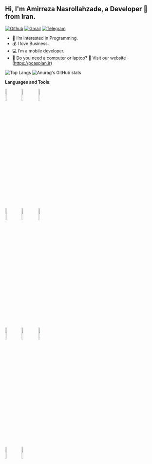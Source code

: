 <!-- Your title -->
## Hi, I'm Amirreza Nasrollahzade, a Developer 🚀 from Iran.


<!-- Your badges
You can use the website to generate badges: https://shields.io/
-->

[![Github](https://img.shields.io/badge/-Github-000?style=flat&logo=Github&logoColor=white)]([https://github.com/onimur](https://github.com/AmirrezaNasrollahzade))
[![Gmail](https://img.shields.io/badge/-Gmail-c14438?style=flat&logo=Gmail&logoColor=white)](amirreza.azarmjo23@gmail.com)
[![Telegram](https://img.shields.io/badge/-Telegram-0078D4?style=flat&logo=Telegramk&logoColor=white)](https://t.me/Call_me_Amirreza)


- 👀 I’m interested in Programming.
- 💰 I love Business.
- 💻 I’m a mobile developer.
- 🌱 Do you need a computer or laptop?   🎉 Visit our website (https://pcaspian.ir)


![Top Langs](https://github-readme-stats.vercel.app/api/top-langs/?username=AmirrezaNasrollahzade&hide_progress=true&layout=pie&theme=transparent)     ![Anurag's GitHub stats](https://github-readme-stats.vercel.app/api?username=AmirrezaNasrollahzade&show_icons=true&bg_color=00000000&rank_icon=github)  


**Languages and Tools:** 

<!-- Your github readme stats
You can use this api: https://github.com/anuraghazra/github-readme-stats
-->
<p>
  <!-- Your languages and tools. Be careful with the alignment. 
  You can use this sites to get logos: https://www.vectorlogo.zone or https://simpleicons.org/
  -->
  <code><img width="10%" src="https://www.vectorlogo.zone/logos/flutterio/flutterio-ar21.svg"></code>
  <code><img width="10%" src="https://www.vectorlogo.zone/logos/dartlang/dartlang-ar21.svg"></code>
      <code><img width="10%" src="https://www.vectorlogo.zone/logos/android/android-ar21.svg"></code>
  <br />
    <code><img width="10%" src="https://www.vectorlogo.zone/logos/java/java-ar21.svg"></code>
  <code><img width="10%" src="https://www.vectorlogo.zone/logos/kotlinlang/kotlinlang-ar21.svg"></code>
  <code><img width="10%" src="https://www.vectorlogo.zone/logos/git-scm/git-scm-ar21.svg"></code>
  <br />
  <code><img width="10%" src="https://www.vectorlogo.zone/logos/hive/hive-ar21.svg"></code>
  <code><img width="10%" src="https://www.vectorlogo.zone/logos/sqlite/sqlite-ar21.svg"></code>
  <code><img width="10%" src="https://www.vectorlogo.zone/logos/firebase/firebase-ar21.svg"></code>
  <br />
  <code><img width="10%" src="https://www.vectorlogo.zone/logos/graphql/graphql-ar21.svg"></code>
  <code><img width="10%" src="https://www.vectorlogo.zone/logos/socketio/socketio-ar21.svg"></code>



</p>

<!-- Your hits or visitors
site: http://hits.dwyl.com or https://visitor-badge.glitch.me
Both apis are in trouble due to the number of requests, if you know any other to register visitors, great
-->

<!-- <p align="center"><img src="https://i.giphy.com/RThN0hOS2GO4M.gif" /></p> -->

<!---
AmirrezaNasrollahzade/AmirrezaNasrollahzade is a ✨ particular ✨ repository because its `README.md` (this file) appears on your GitHub profile.
You can click the Preview link to take a look at your changes.
--->
